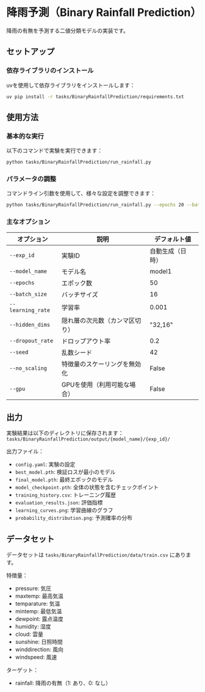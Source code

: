 # 降雨予測（Binary Rainfall Prediction）

降雨の有無を予測する二値分類モデルの実装です。

## セットアップ

### 依存ライブラリのインストール

uvを使用して依存ライブラリをインストールします：

```bash
uv pip install -r tasks/BinaryRainfallPrediction/requirements.txt
```

## 使用方法

### 基本的な実行

以下のコマンドで実験を実行できます：

```bash
python tasks/BinaryRainfallPrediction/run_rainfall.py
```

### パラメータの調整

コマンドライン引数を使用して、様々な設定を調整できます：

```bash
python tasks/BinaryRainfallPrediction/run_rainfall.py --epochs 20 --batch_size 32 --learning_rate 0.001
```

### 主なオプション

| オプション | 説明 | デフォルト値 |
|------------|------|------------|
| `--exp_id` | 実験ID | 自動生成（日時） |
| `--model_name` | モデル名 | model1 |
| `--epochs` | エポック数 | 50 |
| `--batch_size` | バッチサイズ | 16 |
| `--learning_rate` | 学習率 | 0.001 |
| `--hidden_dims` | 隠れ層の次元数（カンマ区切り） | "32,16" |
| `--dropout_rate` | ドロップアウト率 | 0.2 |
| `--seed` | 乱数シード | 42 |
| `--no_scaling` | 特徴量のスケーリングを無効化 | False |
| `--gpu` | GPUを使用（利用可能な場合） | False |

## 出力

実験結果は以下のディレクトリに保存されます：
`tasks/BinaryRainfallPrediction/output/{model_name}/{exp_id}/`

出力ファイル：
- `config.yaml`: 実験の設定
- `best_model.pth`: 検証ロスが最小のモデル
- `final_model.pth`: 最終エポックのモデル
- `model_checkpoint.pth`: 全体の状態を含むチェックポイント
- `training_history.csv`: トレーニング履歴
- `evaluation_results.json`: 評価指標
- `learning_curves.png`: 学習曲線のグラフ
- `probability_distribution.png`: 予測確率の分布

## データセット

データセットは `tasks/BinaryRainfallPrediction/data/train.csv` にあります。

特徴量：
- pressure: 気圧
- maxtemp: 最高気温
- temparature: 気温
- mintemp: 最低気温
- dewpoint: 露点温度
- humidity: 湿度
- cloud: 雲量
- sunshine: 日照時間
- winddirection: 風向
- windspeed: 風速

ターゲット：
- rainfall: 降雨の有無（1: あり、0: なし） 